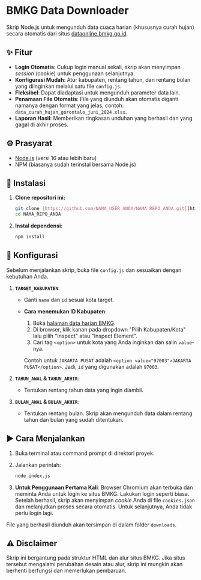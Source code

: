 # BMKG Data Downloader

Skrip Node.js untuk mengunduh data cuaca harian (khususnya curah hujan) secara otomatis dari situs [dataonline.bmkg.go.id](https://dataonline.bmkg.go.id).

## ✨ Fitur

-   **Login Otomatis**: Cukup login manual sekali, skrip akan menyimpan *session* (cookie) untuk penggunaan selanjutnya.
-   **Konfigurasi Mudah**: Atur kabupaten, rentang tahun, dan rentang bulan yang diinginkan melalui satu file `config.js`.
-   **Fleksibel**: Dapat diadaptasi untuk mengunduh parameter data lain.
-   **Penamaan File Otomatis**: File yang diunduh akan otomatis diganti namanya dengan format yang jelas, contoh: `data_curah_hujan_gorontalo_juni_2024.xlsx`.
-   **Laporan Hasil**: Memberikan ringkasan unduhan yang berhasil dan yang gagal di akhir proses.

## ⚙️ Prasyarat

-   [Node.js](https://nodejs.org/) (versi 16 atau lebih baru)
-   NPM (biasanya sudah terinstal bersama Node.js)

## 🚀 Instalasi

1.  **Clone repositori ini:**
    ```bash
    git clone [https://github.com/NAMA_USER_ANDA/NAMA_REPO_ANDA.git](https://github.com/NAMA_USER_ANDA/NAMA_REPO_ANDA.git)
    cd NAMA_REPO_ANDA
    ```

2.  **Instal dependensi:**
    ```bash
    npm install
    ```

## 🔧 Konfigurasi

Sebelum menjalankan skrip, buka file `config.js` dan sesuaikan dengan kebutuhan Anda.

1.  **`TARGET_KABUPATEN`**:
    -   Ganti `nama` dan `id` sesuai kota target.
    -   **Cara menemukan ID Kabupaten**:
        1.  Buka [halaman data harian BMKG](https://dataonline.bmkg.go.id/data-harian).
        2.  Di browser, klik kanan pada dropdown "Pilih Kabupaten/Kota" lalu pilih "Inspect" atau "Inspect Element".
        3.  Cari tag `<option>` untuk kota yang Anda inginkan dan salin `value`-nya.
        
        Contoh untuk `JAKARTA PUSAT` adalah `<option value="97003">JAKARTA PUSAT</option>`. Jadi, `id` yang digunakan adalah `97003`.

2.  **`TAHUN_AWAL` & `TAHUN_AKHIR`**:
    -   Tentukan rentang tahun data yang ingin diambil.

3.  **`BULAN_AWAL` & `BULAN_AKHIR`**:
    -   Tentukan rentang bulan. Skrip akan mengunduh data dalam rentang tahun dan bulan yang sudah ditentukan.

## ▶️ Cara Menjalankan

1.  Buka terminal atau command prompt di direktori proyek.
2.  Jalankan perintah:
    ```bash
    node index.js
    ```

3.  **Untuk Penggunaan Pertama Kali**: Browser Chromium akan terbuka dan meminta Anda untuk login ke situs BMKG. Lakukan login seperti biasa. Setelah berhasil, skrip akan menyimpan *cookie* Anda di file `cookies.json` dan melanjutkan proses secara otomatis. Untuk selanjutnya, Anda tidak perlu login lagi.

File yang berhasil diunduh akan tersimpan di dalam folder `downloads`.

## ⚠️ Disclaimer

Skrip ini bergantung pada struktur HTML dan alur situs BMKG. Jika situs tersebut mengalami perubahan desain atau alur, skrip ini mungkin akan berhenti berfungsi dan memerlukan pembaruan.